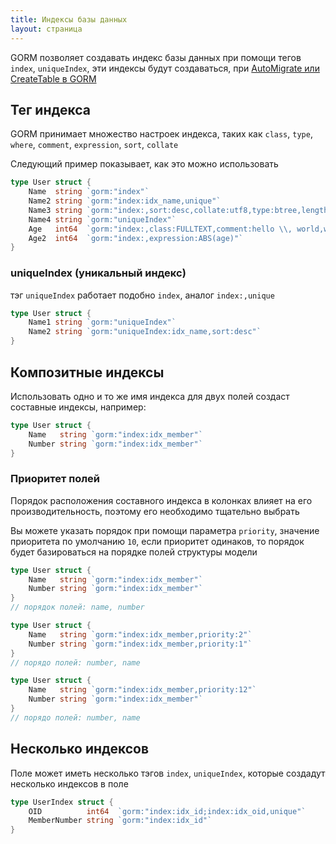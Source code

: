 ```yaml
---
title: Индексы базы данных
layout: страница
---
```


GORM позволяет создавать индекс базы данных при помощи тегов `index`, `uniqueIndex`, эти индексы будут создаваться, при [AutoMigrate или CreateTable в GORM](migration.html)

## Тег индекса

GORM принимает множество настроек индекса, таких как `class`, `type`, `where`, `comment`, `expression`, `sort`, `collate`

Следующий пример показывает, как это можно использовать

```go
type User struct {
    Name  string `gorm:"index"`
    Name2 string `gorm:"index:idx_name,unique"`
    Name3 string `gorm:"index:,sort:desc,collate:utf8,type:btree,length:10,where:name3 != 'jinzhu'"`
    Name4 string `gorm:"uniqueIndex"`
    Age   int64  `gorm:"index:,class:FULLTEXT,comment:hello \\, world,where:age > 10"`
    Age2  int64  `gorm:"index:,expression:ABS(age)"`
}
```

### uniqueIndex (уникальный индекс)

тэг `uniqueIndex` работает подобно `index`, аналог `index:,unique`

```go
type User struct {
    Name1 string `gorm:"uniqueIndex"`
    Name2 string `gorm:"uniqueIndex:idx_name,sort:desc"`
}
```

## Композитные индексы

Использовать одно и то же имя индекса для двух полей создаст составные индексы, например:

```go
type User struct {
    Name   string `gorm:"index:idx_member"`
    Number string `gorm:"index:idx_member"`
}
```

### Приоритет полей

Порядок расположения составного индекса в колонках влияет на его производительность, поэтому его необходимо тщательно выбрать

Вы можете указать порядок при помощи параметра `priority`, значение приоритета по умолчанию `10`, если приоритет одинаков, то порядок будет базироваться на порядке полей структуры модели

```go
type User struct {
    Name   string `gorm:"index:idx_member"`
    Number string `gorm:"index:idx_member"`
}
// порядок полей: name, number

type User struct {
    Name   string `gorm:"index:idx_member,priority:2"`
    Number string `gorm:"index:idx_member,priority:1"`
}
// порядо полей: number, name

type User struct {
    Name   string `gorm:"index:idx_member,priority:12"`
    Number string `gorm:"index:idx_member"`
}
// порядо полей: number, name
```

## Несколько индексов

Поле может иметь несколько тэгов `index`, `uniqueIndex`, которые создадут несколько индексов в поле

```go
type UserIndex struct {
    OID          int64  `gorm:"index:idx_id;index:idx_oid,unique"`
    MemberNumber string `gorm:"index:idx_id"`
}
```
